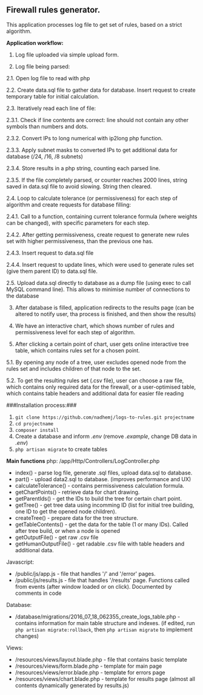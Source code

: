 ## Firewall rules generator. ##
This application processes log file to get set of rules, based on a strict algorithm.

**Application workflow:**
1. Log file uploaded via simple upload form.

2. Log file being parsed:

2.1. Open log file to read with php

2.2. Create data.sql file to gather data for database. Insert request to create temporary table for initial calculation.

2.3. Iteratively read each line of file:

2.3.1. Check if line contents are correct: line should not contain any other symbols than numbers and dots.

2.3.2. Convert IPs to long numerical with ip2long php function.

2.3.3. Apply subnet masks to converted IPs to get additional data for database (/24, /16, /8 subnets)

2.3.4. Store results in a php string, counting each parsed line.

2.3.5. If the file completely parsed, or counter reaches 2000 lines, string saved in data.sql file to avoid slowing. String then cleared.

2.4. Loop to calculate tolerance (or permissiveness) for each step of algorithm and create requests for database filling:

2.4.1. Call to a function, containing current tolerance formula (where weights can be changed), with specific parameters for each step.

2.4.2. After getting permissiveness, create request to generate new rules set with higher permissiveness, than the previous one has.

2.4.3. Insert request to data.sql file

2.4.4. Insert request to update lines, which were used to generate rules set (give them parent ID) to data.sql file.

2.5. Upload data.sql directly to database as a dump file (using exec to call MySQL command line). This allows to minimise number of connections to the database

3. After database is filled, application redirects to the results page (can be altered to notify user, tha process is finished, and then show the results)

4. We have an interactive chart, which shows number of rules and permissiveness level for each step of algorithm.

5. After clicking a certain point of chart, user gets online interactive tree table, which contains rules set for a chosen point.

5.1. By opening any node of a tree, user excludes opened node from the rules set and includes children of that node to the set.

5.2. To get the resulting rules set (.csv file), user can choose a raw file, which contains only required data for the firewall, or a user-optimised table, which contains table headers and additional data for easier file reading

###Installation process:###
1. `git clone https://github.com/nadhemj/logs-to-rules.git projectname`
2. `cd projectname`
3. `composer install`
4. Create a database and inform *.env* (remove *.example*, change DB data in *.env*)
5. `php artisan migrate` to create tables

**Main functions**
php:
/app/Http/Controllers/LogController.php
* index() - parse log file, generate .sql files, upload data.sql to database.
* part() - upload data2.sql to database. (improves performance and UX)
* calculateTolerance() - contains permissiveness calculation formula.
* getChartPoints() - retrieve data for chart drawing.
* getParentIds() - get the IDs to build the tree for certain chart point.
* getTree() - get tree data using incomming ID (list for initial tree building, one ID to get the opened node children).
* createTree() - prepare data for the tree structure.
* getTableContents() - get the data for the table (1 or many IDs). Called after tree build, or when a node is opened
* getOutputFile() - get raw .csv file
* getHumanOutputFile() - get radable .csv file with table headers and additional data.

Javascript:
* /public/js/app.js - file that handles '/' and '/error' pages.
* /public/js/results.js - file that handles '/results' page. Functions called from events (after window loaded or on click). Documented by comments in code

Database:
* /database/migrations/2016_07_18_062355_create_logs_table.php - contains information for main table structure and indexes.
(if edited, run `php artisan migrate:rollback`, then `php artisan migrate` to implement changes)

Views:
* /resources/views/layout.blade.php - file that contains basic template
* /resources/views/form.blade.php - template for main page 
* /resources/views/error.blade.php - template for errors page 
* /resources/views/chart.blade.php - template for results page (almost all contents dynamically generated by results.js)
